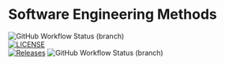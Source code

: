 # Software Engineering Methods
![GitHub Workflow Status (branch)](https://img.shields.io/github/actions/workflow/status/Devtheprogrammer-maker/sem/main.yml?branch=master)   
[![LICENSE](https://img.shields.io/github/license/Devtheprogrammer-maker/sem.svg?style=flat-square)](https://github.com/Devtheprogrammer-maker/sem/blob/master/LICENSE)   
[![Releases](https://img.shields.io/github/release/Devtheprogrammer-maker/sem/all.svg?style=flat-square)](https://github.com/Devtheprogrammer-maker/sem/releases)
![GitHub Workflow Status (branch)](https://img.shields.io/github/actions/workflow/status/Devtheprogrammer-maker/sem/main.yml?branch=master)
